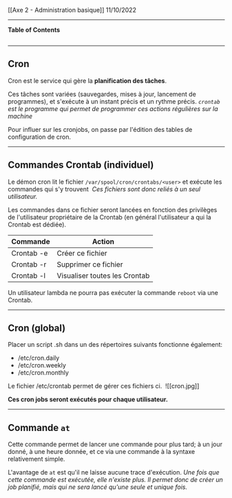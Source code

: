 [[Axe 2 - Administration basique]]
11/10/2022
****
**Table of Contents**
```table-of-contents
```

****
## Cron

Cron est le service qui gère la **planification des tâches**. 

Ces tâches sont variées (sauvegardes, mises à jour, lancement de programmes), et s'exécute à un instant précis et un rythme précis.
	*`crontab` est le programme qui permet de programmer ces actions régulières sur la machine*


Pour influer sur les cronjobs, on passe par l'édition des tables de configuration de cron.


****
## Commandes Crontab (individuel)

Le démon cron lit le fichier `/var/spool/cron/crontabs/<user>` et exécute les commandes qui s'y trouvent 
	*Ces fichiers sont donc reliés à un seul utilisateur.*

Les commandes dans ce fichier seront lancées en fonction des privilèges de l'utilisateur propriétaire de la Crontab (en général l'utilisateur a qui la Crontab est dédiée). 

| Commande   | Action                        |
| ---------- | ----------------------------- |
| Crontab -e | Créer ce fichier              |
| Crontab -r | Supprimer ce fichier          |
| Crontab -l | Visualiser toutes les Crontab |


Un utilisateur lambda ne pourra pas exécuter la commande `reboot` via une Crontab.


****
## Cron (global)

Placer un script .sh dans un des répertoires suivants fonctionne également: 
- /etc/cron.daily 
- /etc/cron.weekly 
- /etc/cron.monthly 

Le fichier /etc/crontab permet de gérer ces fichiers ci. 
![[cron.jpg]]

**Ces cron jobs seront exécutés pour chaque utilisateur.**


****
## Commande `at`

Cette commande permet de lancer une commande pour plus tard; à un jour donné, à une heure donnée, et ce via une commande à la syntaxe relativement simple. 


L'avantage de `at` est qu'il ne laisse aucune trace d'exécution. 
	*Une fois que cette commande est exécutée, elle n'existe plus. Il permet donc de créer un job planifié, mais qui ne sera lancé qu'une seule et unique fois.*
